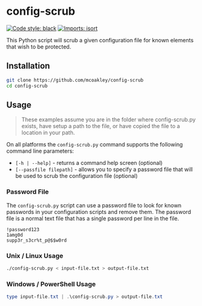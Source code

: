 # config-scrub

[![Code style: black](https://img.shields.io/badge/code%20style-black-000000.svg)](https://github.com/psf/black) [![Imports: isort](https://img.shields.io/badge/%20imports-isort-%231674b1?style=flat&labelColor=ef8336)](https://pycqa.github.io/isort/)

This Python script will scrub a given configuration file for known elements that wish to be protected.

## Installation

```bash
git clone https://github.com/mcoakley/config-scrub
cd config-scrub
```

## Usage

> These examples assume you are in the folder where config-scrub.py exists, have setup a path to the file, or have copied the file to a location in your path.

On all platforms the `config-scrub.py` command supports the following command line parameters:

- `[-h | --help]` - returns a command help screen (optional)
- `[--passfile filepath]` - allows you to specify a password file that will be used to scrub the configuration file (optional)

### Password File

The `config-scrub.py` script can use a password file to look for known passwords in your configuration scripts and remove them. The password file is a normal text file that has a single password per line in the file.

```text
!password123
1amg0d
supp3r_s3cr%t_p@$$w0rd
```

### Unix / Linux Usage

```bash
./config-scrub.py < input-file.txt > output-file.txt
```

### Windows / PowerShell Usage

```powershell
type input-file.txt | .\config-scrub.py > output-file.txt
```
